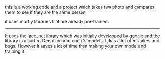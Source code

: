 this is a working code and a project which takes two photo and compares them to see if they are the same person.

it uses mostly libraries that are already pre-trained. 

*****************************************
It uses the face_net library which was initially developped by google and the library is a part of Deepface and one it's models. It has a lot of mistakes and bugs. However it saves a lot of time than making your own model and training it. 
